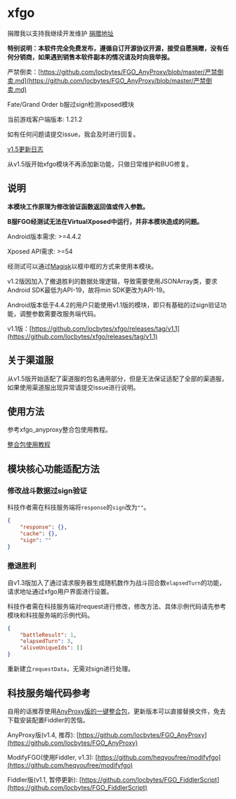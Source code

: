 # xfgo

捐赠我以支持我继续开发维护 [捐赠地址](https://github.com/locbytes/donation)

**特别说明：本软件完全免费发布，遵循自订开源协议开源，接受自愿捐赠，没有任何分销商，如果遇到销售本软件副本的情况请及时向我举报。**

严禁倒卖：[https://github.com/locbytes/FGO_AnyProxy/blob/master/严禁倒卖.md](https://github.com/locbytes/FGO_AnyProxy/blob/master/严禁倒卖.md)

Fate/Grand Order b服过sign检测xposed模块

当前游戏客户端版本: 1.21.2

如有任何问题请提交issue，我会及时进行回复。

[v1.5更新日志](https://github.com/locbytes/xfgo/blob/master/ChangeLog.md)

从v1.5版开始xfgo模块不再添加新功能，只做日常维护和BUG修复。

## 说明

**本模块工作原理为修改验证函数返回值或传入参数。**

**B服FGO经测试无法在VirtualXposed中运行，并非本模块造成的问题。**

Android版本需求: >=4.4.2

Xposed API需求: >=54

经测试可以通过[Magisk](https://forum.xda-developers.com/apps/magisk)以框中框的方式来使用本模块。

v1.2版因加入了撤退胜利的数据处理逻辑，导致需要使用JSONArray类，要求Android SDK最低为API-19，故将min SDK更改为API-19。

Android版本低于4.4.2的用户只能使用v1.1版的模块，即只有基础的过sign验证功能，调整参数需要改服务端代码。

v1.1版：[https://github.com/locbytes/xfgo/releases/tag/v1.1](https://github.com/locbytes/xfgo/releases/tag/v1.1)

## 关于渠道服

从v1.5版开始适配了渠道服的包名通用部分，但是无法保证适配了全部的渠道服，如果使用渠道服出现异常请提交issue进行说明。

## 使用方法

参考xfgo_anyproxy整合包使用教程。

[整合包使用教程](https://github.com/locbytes/FGO_AnyProxy/blob/master/Course/Course.md)

## 模块核心功能适配方法

### 修改战斗数据过sign验证

科技作者需在科技服务端将`response`的`sign`改为`""`。

```json
{
    "response": {},
    "cache": {},
    "sign": ""
}
```

### 撤退胜利

自v1.3版加入了通过请求服务器生成随机数作为战斗回合数`elapsedTurn`的功能，请求地址通过xfgo用户界面进行设置。

科技作者需在科技服务端对request进行修改，修改方法、具体示例代码请先参考模块和科技服务端的示例代码。

```json
{
    "battleResult": 1,
    "elapsedTurn": 3,
    "aliveUniqueIds": []
}
```

重新建立`requestData`，无需对sign进行处理。

## 科技服务端代码参考

自用的话推荐使用[AnyProxy版的一键整合包](https://github.com/locbytes/FGO_AnyProxy/releases)，更新版本可以直接替换文件，免去下载安装配置Fiddler的苦恼。

AnyProxy版(v1.4, 推荐): [https://github.com/locbytes/FGO_AnyProxy](https://github.com/locbytes/FGO_AnyProxy)

ModifyFGO(使用Fiddler, v1.3): [https://github.com/heqyoufree/modifyfgo](https://github.com/heqyoufree/modifyfgo)

Fiddler版(v1.1, 暂停更新): [https://github.com/locbytes/FGO_FiddlerScript](https://github.com/locbytes/FGO_FiddlerScript)
